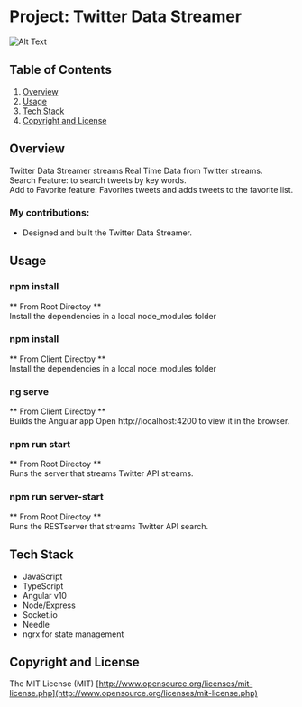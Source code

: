 # Project: Twitter Data Streamer


![Alt Text](https://media.giphy.com/media/VHq1dLCrhk2Futzo8U/giphy.gif)

## Table of Contents
1. [Overview](#Overview)
1. [Usage](#Usage)
1. [Tech Stack](#Tech-Stack)
1. [Copyright and License](#Copyright-and-License)

## Overview
Twitter Data Streamer streams Real Time Data from Twitter streams.<br />
Search Feature: to search tweets by key words.<br />
Add to Favorite feature: Favorites tweets and adds tweets to the favorite list.

### My contributions:

* Designed and built the Twitter Data Streamer.





## Usage

### npm install
  ** From Root Directoy **<br />
  Install the dependencies in a local node_modules folder

### npm install
  ** From Client Directoy **<br />
  Install the dependencies in a local node_modules folder


### ng serve
  ** From Client Directoy **<br />
  Builds the Angular app
  Open http://localhost:4200 to view it in the browser.

### npm run start
  ** From Root Directoy **<br />
  Runs the server that streams Twitter API streams.


### npm run server-start
  ** From Root Directoy **<br />
  Runs the RESTserver that streams Twitter API search.



## Tech Stack

- JavaScript
- TypeScript
- Angular v10
- Node/Express
- Socket.io
- Needle
- ngrx for state management




## Copyright and License
The MIT License (MIT) [http://www.opensource.org/licenses/mit-license.php](http://www.opensource.org/licenses/mit-license.php)